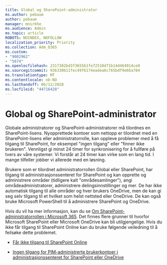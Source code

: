 ```yaml
---
title: Global og SharePoint-administrator
ms.author: pebaum
author: pebaum
manager: mnirkhe
ms.audience: Admin
ms.topic: article
ROBOTS: NOINDEX, NOFOLLOW
localization_priority: Priority
ms.collection: Adm_O365
ms.custom:
- "9002962"
- "5674"
ms.openlocfilehash: 231f302bd3f3655b1fe72518d71b14d464914ce0
ms.sourcegitcommit: 936330b11fec49f6174eadea6c765bdf9e6ba784
ms.translationtype: MT
ms.contentlocale: nb-NO
ms.lasthandoff: 06/12/2020
ms.locfileid: "44716428"
---
```

# <a name="global-and-sharepoint-admin"></a>Global og SharePoint-administrator

Globale administratorer og SharePoint-administratorer må tilordnes en SharePoint-lisens. Nyopprettede kontoer som nettopp er tilordnet med en SharePoint-lisens eller administratorrolle, kan oppleve problemer med å få tilgang til SharePoint, for eksempel "ingen tilgang" eller "finner ikke brukeren". Vennligst gi minst 24 timer for synkronisering for å fullføre på tvers av våre systemer. Vi forstår at 24 timer kan virke som en lang tid. I mange tilfeller jobber vi allerede med en løsning.

Brukere som er tilordnet administratorrollen Global eller SharePoint, har tilgang til administrasjonssenteret for SharePoint og kan opprette og administrere områder (tidligere kalt "områdesamlinger"), angi områdeadministratorer, administrere delingsinnstillinger og mer. De har ikke automatisk tilgang til alle områder og hver brukers OneDrive, men de kan gi seg selv tilgang til et hvilket som helst nettsted eller OneDrive. De kan også bruke Microsoft PowerShell til å administrere SharePoint og OneDrive.

Hvis du vil ha mer informasjon, kan du se [Om SharePoint-administratorrollen i Microsoft 365](https://docs.microsoft.com/sharepoint/sharepoint-admin-role).
Det finnes flere grunner til hvorfor Microsoft SharePoint eller Microsoft OneDrive kan bli utilgjengelige. Hvis du ikke får tilgang til SharePoint Online kan du bruke følgende veiledning til å feilsøke dette problemet.

- [Får ikke tilgang til SharePoint Online](https://docs.microsoft.com/sharepoint/troubleshoot/sharing-and-permissions/sharepoint-online-inaccessible)

- [Ingen tilgang for PIM-administrerte brukerkontoer i administrasjonssenteret for SharePoint eller OneDrive](https://docs.microsoft.com/sharepoint/troubleshoot/administration/access-denied-to-pim-user-accounts)